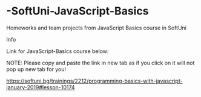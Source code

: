 # -SoftUni-JavaScript-Basics

Homeworks and team projects from JavaScript Basics course in SoftUni

Info

Link for JavaScript-Basics course below:


NOTE: Please copy and paste the link in new tab as if you click on it will not pop up new tab for you!

https://softuni.bg/trainings/2212/programming-basics-with-javascript-january-2019#lesson-10174
